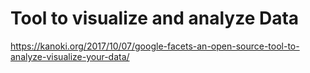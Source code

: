 # Tool to visualize and analyze Data 

https://kanoki.org/2017/10/07/google-facets-an-open-source-tool-to-analyze-visualize-your-data/
